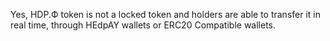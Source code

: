 Yes, HDP.Ф token is not a locked token and holders are able to transfer it in real time, through HEdpAY wallets or ERC20 Compatible wallets.
